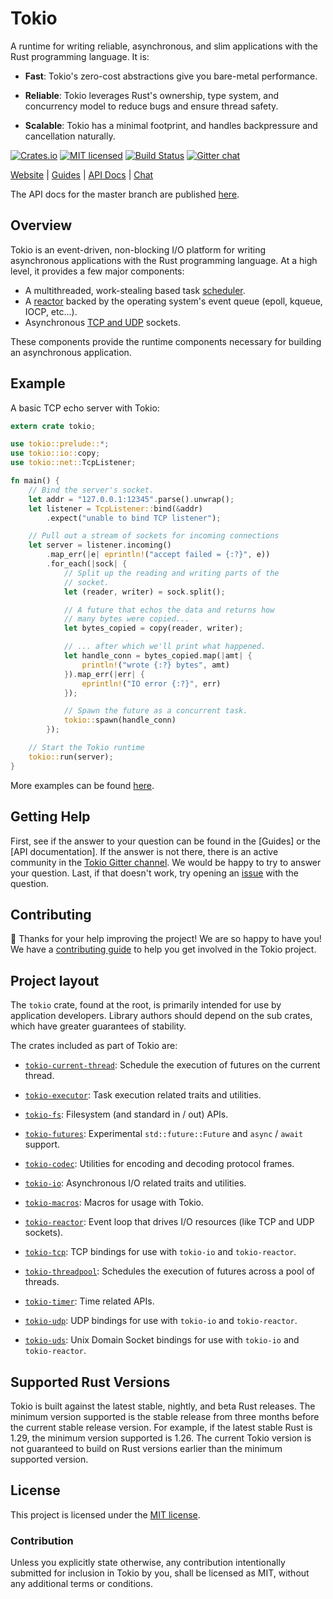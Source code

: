 # Tokio

A runtime for writing reliable, asynchronous, and slim applications with
the Rust programming language. It is:

* **Fast**: Tokio's zero-cost abstractions give you bare-metal
  performance.

* **Reliable**: Tokio leverages Rust's ownership, type system, and
  concurrency model to reduce bugs and ensure thread safety.

* **Scalable**: Tokio has a minimal footprint, and handles backpressure
  and cancellation naturally.

[![Crates.io][crates-badge]][crates-url]
[![MIT licensed][mit-badge]][mit-url]
[![Build Status][azure-badge]][azure-url]
[![Gitter chat][gitter-badge]][gitter-url]

[crates-badge]: https://img.shields.io/crates/v/tokio.svg
[crates-url]: https://crates.io/crates/tokio
[mit-badge]: https://img.shields.io/badge/license-MIT-blue.svg
[mit-url]: LICENSE
[azure-badge]: https://dev.azure.com/tokio-rs/Tokio/_apis/build/status/tokio-rs.tokio?branchName=master
[azure-url]: https://dev.azure.com/tokio-rs/Tokio/_build/latest?definitionId=1&branchName=master
[gitter-badge]: https://img.shields.io/gitter/room/tokio-rs/tokio.svg
[gitter-url]: https://gitter.im/tokio-rs/tokio

[Website](https://tokio.rs) |
[Guides](https://tokio.rs/docs/getting-started/hello-world/) |
[API Docs](https://docs.rs/tokio/0.1.19/tokio) |
[Chat](https://gitter.im/tokio-rs/tokio)

The API docs for the master branch are published [here][master-dox].

[master-dox]: https://tokio-rs.github.io/tokio/doc/tokio/

## Overview

Tokio is an event-driven, non-blocking I/O platform for writing
asynchronous applications with the Rust programming language. At a high
level, it provides a few major components:

* A multithreaded, work-stealing based task [scheduler].
* A [reactor] backed by the operating system's event queue (epoll, kqueue,
  IOCP, etc...).
* Asynchronous [TCP and UDP][net] sockets.

These components provide the runtime components necessary for building
an asynchronous application.

[net]: https://docs.rs/tokio/0.1.19/tokio/net/index.html
[reactor]: https://docs.rs/tokio/0.1.19/tokio/reactor/index.html
[scheduler]: https://docs.rs/tokio/0.1.19/tokio/runtime/index.html

## Example

A basic TCP echo server with Tokio:

```rust
extern crate tokio;

use tokio::prelude::*;
use tokio::io::copy;
use tokio::net::TcpListener;

fn main() {
    // Bind the server's socket.
    let addr = "127.0.0.1:12345".parse().unwrap();
    let listener = TcpListener::bind(&addr)
        .expect("unable to bind TCP listener");

    // Pull out a stream of sockets for incoming connections
    let server = listener.incoming()
        .map_err(|e| eprintln!("accept failed = {:?}", e))
        .for_each(|sock| {
            // Split up the reading and writing parts of the
            // socket.
            let (reader, writer) = sock.split();

            // A future that echos the data and returns how
            // many bytes were copied...
            let bytes_copied = copy(reader, writer);

            // ... after which we'll print what happened.
            let handle_conn = bytes_copied.map(|amt| {
                println!("wrote {:?} bytes", amt)
            }).map_err(|err| {
                eprintln!("IO error {:?}", err)
            });

            // Spawn the future as a concurrent task.
            tokio::spawn(handle_conn)
        });

    // Start the Tokio runtime
    tokio::run(server);
}
```

More examples can be found [here](tokio/examples).

## Getting Help

First, see if the answer to your question can be found in the [Guides] or the
[API documentation]. If the answer is not there, there is an active community in
the [Tokio Gitter channel][chat]. We would be happy to try to answer your
question.  Last, if that doesn't work, try opening an [issue] with the question.

[chat]: https://gitter.im/tokio-rs/tokio
[issue]: https://github.com/tokio-rs/tokio/issues/new

## Contributing

:balloon: Thanks for your help improving the project! We are so happy to have
you! We have a [contributing guide][guide] to help you get involved in the Tokio
project.

[guide]: CONTRIBUTING.md

## Project layout

The `tokio` crate, found at the root, is primarily intended for use by
application developers.  Library authors should depend on the sub crates, which
have greater guarantees of stability.

The crates included as part of Tokio are:

* [`tokio-current-thread`]: Schedule the execution of futures on the current
  thread.

* [`tokio-executor`]: Task execution related traits and utilities.

* [`tokio-fs`]: Filesystem (and standard in / out) APIs.

* [`tokio-futures`]: Experimental `std::future::Future` and `async` / `await` support.

* [`tokio-codec`]: Utilities for encoding and decoding protocol frames.

* [`tokio-io`]: Asynchronous I/O related traits and utilities.

* [`tokio-macros`]: Macros for usage with Tokio.

* [`tokio-reactor`]: Event loop that drives I/O resources (like TCP and UDP
  sockets).

* [`tokio-tcp`]: TCP bindings for use with `tokio-io` and `tokio-reactor`.

* [`tokio-threadpool`]: Schedules the execution of futures across a pool of
  threads.

* [ `tokio-timer`]: Time related APIs.

* [`tokio-udp`]: UDP bindings for use with `tokio-io` and `tokio-reactor`.

* [`tokio-uds`]: Unix Domain Socket bindings for use with `tokio-io` and
  `tokio-reactor`.

[`tokio-codec`]: tokio-codec
[`tokio-current-thread`]: tokio-current-thread
[`tokio-executor`]: tokio-executor
[`tokio-fs`]: tokio-fs
[`tokio-futures`]: tokio-futures
[`tokio-io`]: tokio-io
[`tokio-macros`]: tokio-macros
[`tokio-reactor`]: tokio-reactor
[`tokio-tcp`]: tokio-tcp
[`tokio-threadpool`]: tokio-threadpool
[`tokio-timer`]: tokio-timer
[`tokio-udp`]: tokio-udp
[`tokio-uds`]: tokio-uds

## Supported Rust Versions

Tokio is built against the latest stable, nightly, and beta Rust releases. The
minimum version supported is the stable release from three months before the
current stable release version. For example, if the latest stable Rust is 1.29,
the minimum version supported is 1.26. The current Tokio version is not
guaranteed to build on Rust versions earlier than the minimum supported version.

## License

This project is licensed under the [MIT license](LICENSE).

### Contribution

Unless you explicitly state otherwise, any contribution intentionally submitted
for inclusion in Tokio by you, shall be licensed as MIT, without any additional
terms or conditions.

